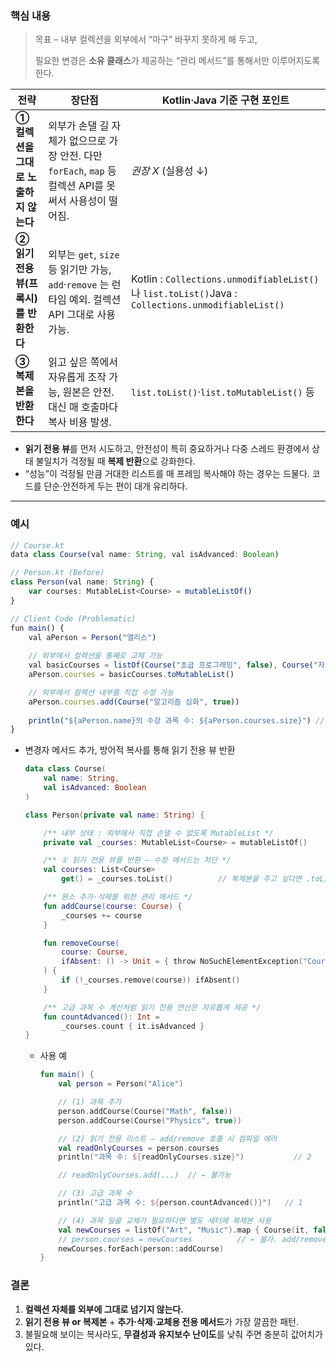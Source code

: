 ### 핵심 내용

> 목표 – 내부 컬렉션을 외부에서 “마구” 바꾸지 못하게 해 두고,
> 
> 
> 필요한 변경은 **소유 클래스**가 제공하는 “관리 메서드”를 통해서만 이루어지도록 한다.
> 

| 전략 | 장단점 | Kotlin·Java 기준 구현 포인트 |
| --- | --- | --- |
| **① 컬렉션을 그대로 노출하지 않는다** | 외부가 손댈 길 자체가 없으므로 가장 안전. 다만 `forEach`, `map` 등 컬렉션 API를 못 써서 사용성이 떨어짐. | *권장 X* (실용성 ↓) |
| **② 읽기 전용 뷰(프록시)를 반환한다** | 외부는 `get`, `size` 등 읽기만 가능, `add`·`remove` 는 런타임 예외. 컬렉션 API 그대로 사용 가능. | Kotlin : `Collections.unmodifiableList()` 나 `list.toList()`Java : `Collections.unmodifiableList()` |
| **③ 복제본을 반환한다** | 읽고 싶은 쪽에서 자유롭게 조작 가능, 원본은 안전. 대신 매 호출마다 복사 비용 발생. | `list.toList()`·`list.toMutableList()` 등 |
- **읽기 전용 뷰**를 먼저 시도하고, 안전성이 특히 중요하거나 다중 스레드 환경에서 상태 불일치가 걱정될 때 **복제 반환**으로 강화한다.
- “성능”이 걱정될 만큼 거대한 리스트를 매 프레임 복사해야 하는 경우는 드물다. 코드를 단순·안전하게 두는 편이 대개 유리하다.

---

### 예시

```jsx
// Course.kt
data class Course(val name: String, val isAdvanced: Boolean)

// Person.kt (Before)
class Person(val name: String) {
    var courses: MutableList<Course> = mutableListOf()
}

// Client Code (Problematic)
fun main() {
    val aPerson = Person("앨리스")
    
    // 외부에서 컬렉션을 통째로 교체 가능
    val basicCourses = listOf(Course("초급 프로그래밍", false), Course("자료구조 입문", false))
    aPerson.courses = basicCourses.toMutableList()

    // 외부에서 컬렉션 내부를 직접 수정 가능
    aPerson.courses.add(Course("알고리즘 심화", true))
    
    println("${aPerson.name}의 수강 과목 수: ${aPerson.courses.size}") // 결과: 3
}
```

- 변경자 메서드 추가, 방어적 복사를 통해 읽기 전용 뷰 반환
    
    ```kotlin
    data class Course(
        val name: String,
        val isAdvanced: Boolean
    )
    
    class Person(private val name: String) {
    
        /** 내부 상태 : 외부에서 직접 손댈 수 없도록 MutableList */
        private val _courses: MutableList<Course> = mutableListOf()
    
        /** ① 읽기 전용 뷰를 반환 — 수정 메서드는 차단 */
        val courses: List<Course>
            get() = _courses.toList()          // 복제본을 주고 싶다면 .toList()
    
        /** 원소 추가·삭제를 위한 관리 메서드 */
        fun addCourse(course: Course) {
            _courses += course
        }
    
        fun removeCourse(
            course: Course,
            ifAbsent: () -> Unit = { throw NoSuchElementException("Course not found") }
        ) {
            if (!_courses.remove(course)) ifAbsent()
        }
    
        /** 고급 과목 수 계산처럼 읽기 전용 연산은 자유롭게 제공 */
        fun countAdvanced(): Int =
            _courses.count { it.isAdvanced }
    }
    ```
    
    - 사용 예
        
        ```kotlin
        fun main() {
            val person = Person("Alice")
        
            // (1) 과목 추가
            person.addCourse(Course("Math", false))
            person.addCourse(Course("Physics", true))
        
            // (2) 읽기 전용 리스트 — add/remove 호출 시 컴파일 에러
            val readOnlyCourses = person.courses
            println("과목 수: ${readOnlyCourses.size}")           // 2
        
            // readOnlyCourses.add(...)  // ← 불가능
        
            // (3) 고급 과목 수
            println("고급 과목 수: ${person.countAdvanced()}")   // 1
        
            // (4) 과목 일괄 교체가 필요하다면 별도 세터에 복제본 사용
            val newCourses = listOf("Art", "Music").map { Course(it, false) }
            // person.courses = newCourses          // ← 불가. add/remove 루프 사용 권장
            newCourses.forEach(person::addCourse)
        }
        ```
        

### 결론

1. **컬렉션 자체를 외부에 그대로 넘기지 않는다.**
2. **읽기 전용 뷰 or 복제본** + **추가·삭제·교체용 전용 메서드**가 가장 깔끔한 패턴.
3. 불필요해 보이는 복사라도, **무결성과 유지보수 난이도**를 낮춰 주면 충분히 값어치가 있다.
